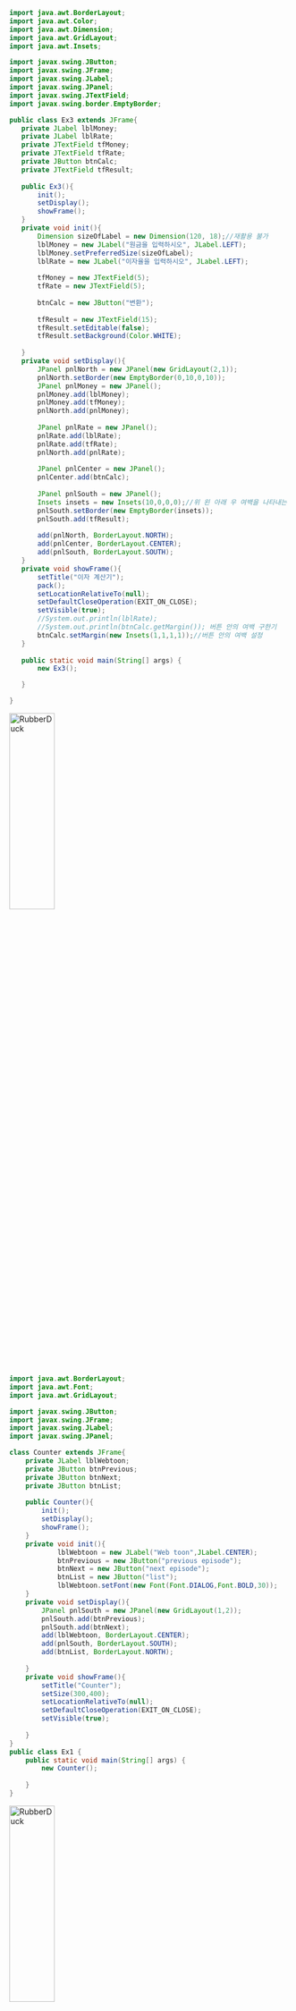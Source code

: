  ```java
import java.awt.BorderLayout;
import java.awt.Color;
import java.awt.Dimension;
import java.awt.GridLayout;
import java.awt.Insets;

import javax.swing.JButton;
import javax.swing.JFrame;
import javax.swing.JLabel;
import javax.swing.JPanel;
import javax.swing.JTextField;
import javax.swing.border.EmptyBorder;

public class Ex3 extends JFrame{
	private JLabel lblMoney;
	private JLabel lblRate;
	private JTextField tfMoney;
	private JTextField tfRate;
	private JButton btnCalc;
	private JTextField tfResult;
	
	public Ex3(){
		init();
		setDisplay();
		showFrame();
	}
	private void init(){
		Dimension sizeOfLabel = new Dimension(120, 18);//재활용 불가
		lblMoney = new JLabel("원금을 입력하시오", JLabel.LEFT);
		lblMoney.setPreferredSize(sizeOfLabel);
		lblRate = new JLabel("이자율을 입력하시오", JLabel.LEFT);
		
		tfMoney = new JTextField(5);
		tfRate = new JTextField(5);
		
		btnCalc = new JButton("변환");
		
		tfResult = new JTextField(15);
		tfResult.setEditable(false);
		tfResult.setBackground(Color.WHITE);
		
	}
	private void setDisplay(){
		JPanel pnlNorth = new JPanel(new GridLayout(2,1));
		pnlNorth.setBorder(new EmptyBorder(0,10,0,10));
		JPanel pnlMoney = new JPanel();
		pnlMoney.add(lblMoney);
		pnlMoney.add(tfMoney);
		pnlNorth.add(pnlMoney);
		
		JPanel pnlRate = new JPanel();
		pnlRate.add(lblRate);
		pnlRate.add(tfRate);
		pnlNorth.add(pnlRate);
		
		JPanel pnlCenter = new JPanel();
		pnlCenter.add(btnCalc);
		
		JPanel pnlSouth = new JPanel();
		Insets insets = new Insets(10,0,0,0);//위 왼 아래 우 여백을 나타내는 객체
		pnlSouth.setBorder(new EmptyBorder(insets));
		pnlSouth.add(tfResult);
		
		add(pnlNorth, BorderLayout.NORTH);
		add(pnlCenter, BorderLayout.CENTER);
		add(pnlSouth, BorderLayout.SOUTH);
	}
	private void showFrame(){
		setTitle("이자 계산기");
		pack();
		setLocationRelativeTo(null);
		setDefaultCloseOperation(EXIT_ON_CLOSE);
		setVisible(true);
		//System.out.println(lblRate);
		//System.out.println(btnCalc.getMargin()); 버튼 안의 여백 구한기
		btnCalc.setMargin(new Insets(1,1,1,1));//버튼 안의 여백 설정
	}
	
	public static void main(String[] args) {
		new Ex3();

	}

}

```
<img src="https://postfiles.pstatic.net/MjAyMjA1MjNfOCAg/MDAxNjUzMzE0ODcwODE4.aTm8cD2KzqQh02LIQbNV0hZt55BzjvnyMxJJt0EDs34g.B_fvn-uySbYi9zG-mYrVrIGn4aYBAuZXhtXUadp1yS8g.PNG.forget980/image.png?type=w580" width="40%" height="30%" title="px(픽셀) 크기 설정" alt="RubberDuck"></img>
```java
import java.awt.BorderLayout;
import java.awt.Font;
import java.awt.GridLayout;

import javax.swing.JButton;
import javax.swing.JFrame;
import javax.swing.JLabel;
import javax.swing.JPanel;

class Counter extends JFrame{
	private JLabel lblWebtoon;
	private JButton btnPrevious;
	private JButton btnNext;
	private JButton btnList;
	
	public Counter(){
		init();
		setDisplay();
		showFrame();
	}
	private void init(){
			lblWebtoon = new JLabel("Web toon",JLabel.CENTER);
			btnPrevious = new JButton("previous episode");
			btnNext = new JButton("next episode");
			btnList = new JButton("list");
			lblWebtoon.setFont(new Font(Font.DIALOG,Font.BOLD,30));
	}
	private void setDisplay(){
		JPanel pnlSouth = new JPanel(new GridLayout(1,2));
		pnlSouth.add(btnPrevious);
		pnlSouth.add(btnNext);
		add(lblWebtoon, BorderLayout.CENTER);
		add(pnlSouth, BorderLayout.SOUTH);
		add(btnList, BorderLayout.NORTH);
		
	}
	private void showFrame(){
		setTitle("Counter");
		setSize(300,400);
		setLocationRelativeTo(null);
		setDefaultCloseOperation(EXIT_ON_CLOSE);
		setVisible(true);
		
	}
}
public class Ex1 {
	public static void main(String[] args) {
		new Counter();
		
	}
}
```
<img src="https://postfiles.pstatic.net/MjAyMjA1MjBfMjIw/MDAxNjUzMDIzNzgxMDQz.WvYM9yzRRxH_yPhYBQJSOALDqGXMdyQg-HW7mqvJhWog.3f6QCbSol8GsHRpXS8ajyE6msLbcP0AWcbBVoxFdVWQg.PNG.forget980/image.png?type=w580" width="40%" height="30%" title="px(픽셀) 크기 설정" alt="RubberDuck"></img>
 ```java
 import java.awt.BorderLayout;

import javax.swing.JButton;
import javax.swing.JFrame;
import javax.swing.JLabel;
import javax.swing.JPanel;

class Pizza extends JFrame{
	private JLabel lblNum;
	private JButton btnCombo;
	private JButton btnPotato;
	private JButton btnBulgogi;
	
	public Pizza(){
		init();
		setDisplay();
		showFrame();
	}
	private void init(){
		lblNum = new JLabel("자바피자에 오신것을 환영합니다.피자를 고르세요.",JLabel.CENTER);
		btnCombo = new JButton("콤보피자");
		btnPotato = new JButton("포테이토피자");
		btnBulgogi = new JButton("불고기피자");
	}
	private void setDisplay(){
		JPanel pnl = new JPanel();
		pnl.add(btnCombo);
		pnl.add(btnPotato);
		pnl.add(btnBulgogi);
		add(lblNum, BorderLayout.NORTH);
		add(pnl, BorderLayout.CENTER);
		
	}
	private void showFrame(){
		setTitle("MyFrame");
		pack();
		setLocationRelativeTo(null);
		setDefaultCloseOperation(EXIT_ON_CLOSE);
		setVisible(true);
		
	}
}

public class EX2 {

	public static void main(String[] args) {
		new Pizza();

	}

}
```
<img src="https://postfiles.pstatic.net/MjAyMjA1MjBfMyAg/MDAxNjUzMDMyMjY4OTMw.FVikoMSAA3DrvdrJ3N6xj-xu2GBtc47kuwAUrdGDyjkg.EkNncSiiDLHCY3l0G3T-E5t6fMT5K6Bi42vY5MUxKvEg.PNG.forget980/image.png?type=w580" width="40%" height="30%" title="px(픽셀) 크기 설정" alt="RubberDuck"></img>
